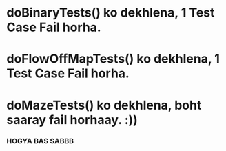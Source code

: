 # doBinaryTests() ko dekhlena, 1 Test Case Fail horha.

# doFlowOffMapTests() ko dekhlena, 1 Test Case Fail horha.

# doMazeTests() ko dekhlena, boht saaray fail horhaay. :))


### HOGYA BAS SABBB